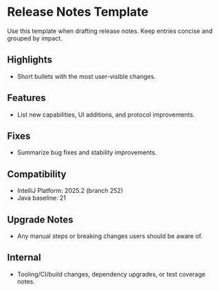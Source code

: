 # Release Notes Template

Use this template when drafting release notes. Keep entries concise and grouped by impact.

## Highlights
- Short bullets with the most user-visible changes.

## Features
- List new capabilities, UI additions, and protocol improvements.

## Fixes
- Summarize bug fixes and stability improvements.

## Compatibility
- IntelliJ Platform: 2025.2 (branch 252)
- Java baseline: 21

## Upgrade Notes
- Any manual steps or breaking changes users should be aware of.

## Internal
- Tooling/CI/build changes, dependency upgrades, or test coverage notes.

